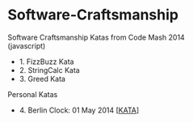 Software-Craftsmanship
======================

Software Craftsmanship Katas from Code Mash 2014
<br/>(javascript)

<ul>
<li>1. FizzBuzz Kata</li>
<li>2. StringCalc Kata</li>
<li>3. Greed Kata</li>
</ul>
Personal Katas
<ul>
<li>4. Berlin Clock: 01 May 2014 [<a href="http://content.codersdojo.org/code-kata-catalogue/berlin-clock/">KATA</a>]</li>
</ul>
